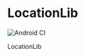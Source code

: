 # LocationLib

![Android CI](https://github.com/jadhavajay/LocationLib/workflows/Android%20CI/badge.svg)

LocationLib
